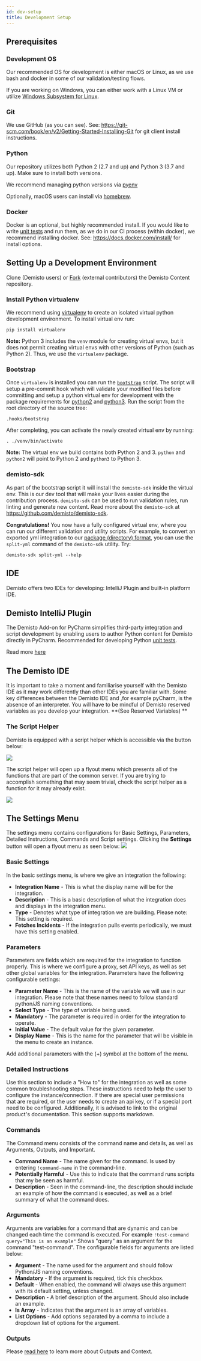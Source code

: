 ```yaml
---
id: dev-setup
title: Development Setup
---
```


## Prerequisites

### Development OS
Our recommended OS for development is either macOS or Linux, as we use bash and docker in some of our validation/testing flows.

If you are working on Windows, you can either work with a Linux VM or utilize [Windows Subsystem for Linux](https://docs.microsoft.com/en-us/windows/wsl/install-win10).

### Git
We use GitHub (as you can see). See: https://git-scm.com/book/en/v2/Getting-Started-Installing-Git for git client install instructions.

### Python
Our repository utilizes both Python 2 (2.7 and up) and Python 3 (3.7 and up). Make sure to install both versions.

We recommend managing python versions via [pyenv](https://github.com/pyenv/pyenv)

Optionally, macOS users can install via [homebrew](https://docs.brew.sh/Homebrew-and-Python).


### Docker
Docker is an optional, but highly recommended install. If you would like to write [unit tests](../tests/unit-testing) and run them, as we do in our CI process (within docker), we recommend installing docker. See: https://docs.docker.com/install/ for install options.

## Setting Up a Development Environment
Clone (Demisto users) or [Fork](https://guides.github.com/activities/forking/) (external contributors) the Demisto Content repository.
### Install Python virtualenv
We recommend using [virtualenv](https://github.com/pypa/virtualenv) to create an isolated virtual python development environment. To install virtual env run:
```
pip install virtualenv
```
**Note:** Python 3 includes the `venv` module for creating virtual envs, but it does not permit creating virtual envs with other versions of Python (such as Python 2). Thus, we use the `virtualenv` package.

### Bootstrap
Once `virtualenv` is installed you can run the [`bootstrap`](../../.hooks/bootstrap) script. The script will setup a pre-commit hook which will validate your modified files before committing and setup a python virtual env for development with the package requirements for [python2](../../dev-requirements-py2.txt) and [python3](../../dev-requirements-py3.txt). Run the script from the root directory of the source tree:
```
.hooks/bootstrap
```
After completing, you can activate the newly created virtual env by running:
```
. ./venv/bin/activate
```
**Note:** The virtual env we build contains both Python 2 and 3. `python` and `python2` will point to Python 2 and `python3` to Python 3.

### demisto-sdk 
As part of the bootstrap script it will install the `demisto-sdk` inside the virtual env. This is our dev tool that will make your lives easier during the contribution process. `demisto-sdk` can be used to run validation rules, run linting and generate new content. Read more about the `demisto-sdk` at https://github.com/demisto/demisto-sdk.

**Congratulations!** You now have a fully configured virtual env, where you can run our different validation and utility scripts. For example, to convert an exported yml integration to our [package (directory) format](../package_directory_structure), you can use the `split-yml` command of the `demisto-sdk` utility. Try:
```
demisto-sdk split-yml --help
```


## IDE

Demisto offers two IDEs for developing: IntelliJ Plugin and built-in platform IDE.

## Demisto IntelliJ Plugin
The Demisto Add-on for PyCharm simplifies third-party integration and script development by enabling users to author Python content for Demisto directly in PyCharm. Recommended for developing Python [unit tests](../tests/unit-testing).

Read more [here](https://plugins.jetbrains.com/plugin/12093-demisto-add-on-for-pycharm)

## The Demisto IDE
It is important to take a moment and familiarise yourself with the Demisto IDE as it may work differently than other IDEs you are familiar with. Some key differences between the Demisto IDE and ,for example pyCharm, is the absence of an interpreter. You will have to be mindful of Demisto reserved variables as you develop your integration. **(See Reserved Variables) **

### The Script Helper
Demisto is equipped with a script helper which is accessible via the button below:

![](doc_imgs/script-helper.png)


The script helper will open up a flyout menu which presents all of the functions that are part of the common server. If you are trying to accomplish something that may seem trivial, check the script helper as a function for it may already exist.

![](doc_imgs/script-helper-flyout.png)

## The Settings Menu
The settings menu contains configurations for Basic Settings, Parameters, Detailed Instructions, Commands and Script settings. Clicking the **Settings** button will open a flyout menu as seen below:
![](doc_imgs/settings-menu.png)

### Basic Settings
In the basic settings menu, is where we give an integration the following:
* **Integration Name** - This is what the display name will be for the integration.
* **Description** - This is a basic description of what the integration does and displays in the integration menu.
* **Type** - Denotes what type of integration we are building. Please note: This setting is required.
* **Fetches Incidents** - If the integration pulls events periodically, we must have this setting enabled.

### Parameters
Parameters are fields which are required for the integration to function properly. This is where we configure a proxy, set API keys, as well as set other global variables for the integration. Parameters have the following configurable settings:
* **Parameter Name** - This is the name of the variable we will use in our integration. Please note that these names need to follow standard python/JS naming conventions.
* **Select Type** - The type of variable being used.
* **Mandatory** - The parameter is required in order for the integration to operate.
* **Initial Value** - The default value for the given parameter.
* **Display Name** - This is the name for the parameter that will be visible in the menu to create an instance.

Add additional parameters with the (+) symbol at the bottom of the menu.

### Detailed Instructions
Use this section to include a "How to" for the integration as well as some common troubleshooting steps. These instructions need to help the user to configure the instance/connection. If there are special user permissions that are required, or the user needs to create an api key, or if a special port need to be configured. Additionally, it is advised to link to the original product's documentation. This section supports markdown.

### Commands
The Command menu consists of the command name and details, as well as Arguments, Outputs, and Important.
* **Command Name** - The name given for the command. Is used by entering ```!command-name``` in the command-line.
* **Potentially Harmful** - Use this to indicate that the command runs scripts that my be seen as harmful.
* **Description** - Seen in the command-line, the description should include an example of how the command is executed, as well as a brief summary of what the command does.

### Arguments
Arguments are variables for a command that are dynamic and can be changed each time the command is executed. For example ```!test-command query="This is an example"``` Shows "query" as an argument for the command "test-command". The configurable fields for arguments are listed below:
* **Argument** - The name used for the argument and should follow Python/JS naming conventions.
* **Mandatory** - If the argument is required, tick this checkbox.
* **Default** - When enabled, the command will always use this argument with its default setting, unless changed.
* **Description** - A brief description of the argument. Should also include an example.
* **Is Array** - Indicates that the argument is an array of variables.
* **List Options** - Add options separated by a comma to include a dropdown list of options for the argument.

### Outputs
Please [read here](context-and-outputs) to learn more about Outputs and Context.
